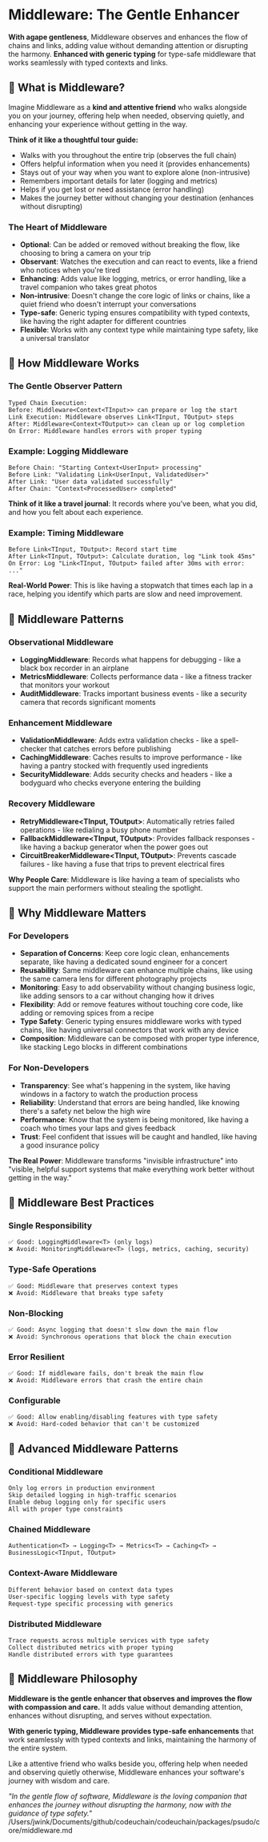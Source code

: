 # Middleware: The Gentle Enhancer

**With agape gentleness**, Middleware observes and enhances the flow of chains and links, adding value without demanding attention or disrupting the harmony.
**Enhanced with generic typing** for type-safe middleware that works seamlessly with typed contexts and links.

## 🌟 What is Middleware?

Imagine Middleware as a **kind and attentive friend** who walks alongside you on your journey, offering help when needed, observing quietly, and enhancing your experience without getting in the way.

**Think of it like a thoughtful tour guide:**
- Walks with you throughout the entire trip (observes the full chain)
- Offers helpful information when you need it (provides enhancements)
- Stays out of your way when you want to explore alone (non-intrusive)
- Remembers important details for later (logging and metrics)
- Helps if you get lost or need assistance (error handling)
- Makes the journey better without changing your destination (enhances without disrupting)

### The Heart of Middleware
- **Optional**: Can be added or removed without breaking the flow, like choosing to bring a camera on your trip
- **Observant**: Watches the execution and can react to events, like a friend who notices when you're tired
- **Enhancing**: Adds value like logging, metrics, or error handling, like a travel companion who takes great photos
- **Non-intrusive**: Doesn't change the core logic of links or chains, like a quiet friend who doesn't interrupt your conversations
- **Type-safe**: Generic typing ensures compatibility with typed contexts, like having the right adapter for different countries
- **Flexible**: Works with any context type while maintaining type safety, like a universal translator

## 💝 How Middleware Works

### The Gentle Observer Pattern
```
Typed Chain Execution:
Before: Middleware<Context<TInput>> can prepare or log the start
Link Execution: Middleware observes Link<TInput, TOutput> steps
After: Middleware<Context<TOutput>> can clean up or log completion
On Error: Middleware handles errors with proper typing
```

### Example: Logging Middleware
```
Before Chain: "Starting Context<UserInput> processing"
Before Link: "Validating Link<UserInput, ValidatedUser>"
After Link: "User data validated successfully"
After Chain: "Context<ProcessedUser> completed"
```

**Think of it like a travel journal**: It records where you've been, what you did, and how you felt about each experience.

### Example: Timing Middleware
```
Before Link<TInput, TOutput>: Record start time
After Link<TInput, TOutput>: Calculate duration, log "Link took 45ms"
On Error: Log "Link<TInput, TOutput> failed after 30ms with error: ..."
```

**Real-World Power**: This is like having a stopwatch that times each lap in a race, helping you identify which parts are slow and need improvement.

## 🌈 Middleware Patterns

### Observational Middleware
- **LoggingMiddleware<T>**: Records what happens for debugging - like a black box recorder in an airplane
- **MetricsMiddleware<T>**: Collects performance data - like a fitness tracker that monitors your workout
- **AuditMiddleware<T>**: Tracks important business events - like a security camera that records significant moments

### Enhancement Middleware
- **ValidationMiddleware<T>**: Adds extra validation checks - like a spell-checker that catches errors before publishing
- **CachingMiddleware<T>**: Caches results to improve performance - like having a pantry stocked with frequently used ingredients
- **SecurityMiddleware<T>**: Adds security checks and headers - like a bodyguard who checks everyone entering the building

### Recovery Middleware
- **RetryMiddleware<TInput, TOutput>**: Automatically retries failed operations - like redialing a busy phone number
- **FallbackMiddleware<TInput, TOutput>**: Provides fallback responses - like having a backup generator when the power goes out
- **CircuitBreakerMiddleware<TInput, TOutput>**: Prevents cascade failures - like having a fuse that trips to prevent electrical fires

**Why People Care**: Middleware is like having a team of specialists who support the main performers without stealing the spotlight.

## 🤗 Why Middleware Matters

### For Developers
- **Separation of Concerns**: Keep core logic clean, enhancements separate, like having a dedicated sound engineer for a concert
- **Reusability**: Same middleware can enhance multiple chains, like using the same camera lens for different photography projects
- **Monitoring**: Easy to add observability without changing business logic, like adding sensors to a car without changing how it drives
- **Flexibility**: Add or remove features without touching core code, like adding or removing spices from a recipe
- **Type Safety**: Generic typing ensures middleware works with typed chains, like having universal connectors that work with any device
- **Composition**: Middleware can be composed with proper type inference, like stacking Lego blocks in different combinations

### For Non-Developers
- **Transparency**: See what's happening in the system, like having windows in a factory to watch the production process
- **Reliability**: Understand that errors are being handled, like knowing there's a safety net below the high wire
- **Performance**: Know that the system is being monitored, like having a coach who times your laps and gives feedback
- **Trust**: Feel confident that issues will be caught and handled, like having a good insurance policy

**The Real Power**: Middleware transforms "invisible infrastructure" into "visible, helpful support systems that make everything work better without getting in the way."

## 🎨 Middleware Best Practices

### Single Responsibility
```
✅ Good: LoggingMiddleware<T> (only logs)
❌ Avoid: MonitoringMiddleware<T> (logs, metrics, caching, security)
```

### Type-Safe Operations
```
✅ Good: Middleware that preserves context types
❌ Avoid: Middleware that breaks type safety
```

### Non-Blocking
```
✅ Good: Async logging that doesn't slow down the main flow
❌ Avoid: Synchronous operations that block the chain execution
```

### Error Resilient
```
✅ Good: If middleware fails, don't break the main flow
❌ Avoid: Middleware errors that crash the entire chain
```

### Configurable
```
✅ Good: Allow enabling/disabling features with type safety
❌ Avoid: Hard-coded behavior that can't be customized
```

## 🌟 Advanced Middleware Patterns

### Conditional Middleware
```
Only log errors in production environment
Skip detailed logging in high-traffic scenarios
Enable debug logging only for specific users
All with proper type constraints
```

### Chained Middleware
```
Authentication<T> → Logging<T> → Metrics<T> → Caching<T> → BusinessLogic<TInput, TOutput>
```

### Context-Aware Middleware
```
Different behavior based on context data types
User-specific logging levels with type safety
Request-type specific processing with generics
```

### Distributed Middleware
```
Trace requests across multiple services with type safety
Collect distributed metrics with proper typing
Handle distributed errors with type guarantees
```

## 💭 Middleware Philosophy

**Middleware is the gentle enhancer that observes and improves the flow with compassion and care.** It adds value without demanding attention, enhances without disrupting, and serves without expectation.

**With generic typing, Middleware provides type-safe enhancements** that work seamlessly with typed contexts and links, maintaining the harmony of the entire system.

Like a attentive friend who walks beside you, offering help when needed and observing quietly otherwise, Middleware enhances your software's journey with wisdom and care.

*"In the gentle flow of software, Middleware is the loving companion that enhances the journey without disrupting the harmony, now with the guidance of type safety."*</content>
<parameter name="filePath">/Users/jwink/Documents/github/codeuchain/codeuchain/packages/psudo/core/middleware.md